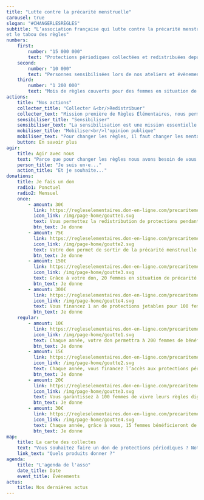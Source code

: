 ```yaml
---
title: "Lutte contre la précarité menstruelle"
carousel: true
slogan: "#CHANGERLESRÈGLES"
subtitle: "L’association française qui lutte contre la précarité menstruelle 
et le tabou des règles"
numbers:
    first:
        number: "15 000 000"
        text: "Protections périodiques collectées et redistribuées depuis 2015"
    second:
        number: "10 000"
        text: "Personnes sensibilisées lors de nos ateliers et évènements"
    third:
        number: "1 200 000"
        text: "Mois de règles couverts pour des femmes en situation de précarité menstruelle"
actions:
    title: "Nos actions"
    collecter_title: "Collecter &<br/>Redistribuer"
    collecter_text: "Mission première de Règles Élémentaires, nous permettons à tout un chacun d’organiser sa propre collecte de protections périodiques, nous assurons ensuite la redistribution via nos associations partenaires à travers tout le territoire français."
    sensibiliser_title: "Sensibiliser"
    sensibiliser_text: "La sensibilisation est une mission essentielle et chère à notre association. Un de nos objectifs : briser le tabou des règles, et cela passe par la parole, l’éducation, l’information. Par le biais d’ateliers, d’événements, d’interventions, ou de création de contenus, nous mettons notre expertise au service de la sensibilisation."
    mobiliser_title: "Mobiliser<br/>l'opinion publique"
    mobiliser_text: "Pour changer les règles, il faut changer les mentalités et les lois ! À travers nos actions de plaidoyer et prises de paroles, nous contribuons à faire bouger les lignes pour plus d’égalité."
    button: En savoir plus
agir:
    title: Agir avec nous
    text: "Parce que pour changer les règles nous avons besoin de vous tous·tes, engagez-vous à nos côtés le temps d’une collecte, d’une redistribution, d’un partenariat ou plus si affinités ! Découvrez comment contribuer selon que vous soyez…"
    person_title: "Je suis un·e..."
    action_title: "Et je souhaite..."
donations:
    title: Je fais un don
    radio1: Ponctuel
    radio2: Mensuel
    once:
        - amount: 30€
          link: https://regleselementaires.don-en-ligne.com/precaritemenstruelle?cid=1&lang=fr_FR&frequency=once&amount=3000
          icon_link: /img/page-home/goutte1.svg
          text: Vous permettez la redistribution de protections pendant 1 mois à 60 femmes en situatio de précarité
          btn_text: Je donne
        - amount: 75€
          link: https://regleselementaires.don-en-ligne.com/precaritemenstruelle?cid=1&lang=fr_FR&frequency=once&amount=7500
          icon_link: /img/page-home/goutte2.svg
          text: Votre don permet de sortir de la précarité menstruelle une femme via la mise à disposition d’un kit de protections réutilisables
          btn_text: Je donne
        - amount: 150€
          link: https://regleselementaires.don-en-ligne.com/precaritemenstruelle?cid=1&lang=fr_FR&frequency=once&amount=15000
          icon_link: /img/page-home/goutte3.svg
          text: Grâce à votre don, 20 femmes en situation de précarité bénéficieront de protections périodiques pour un an
          btn_text: Je donne
        - amount: 300€
          link: https://regleselementaires.don-en-ligne.com/precaritemenstruelle?cid=1&lang=fr_FR&frequency=once&amount=30000
          icon_link: /img/page-home/goutte4.svg
          text: Vous financez 1 an de protections jetables pour 100 femmes en situation de précarité
          btn_text: Je donne
    regular:
        - amount: 10€
          link: https://regleselementaires.don-en-ligne.com/precaritemenstruelle?cid=1&lang=fr_FR&frequency=regular&amount=1000
          icon_link: /img/page-home/goutte1.svg
          text: Chaque année, votre don permettra à 200 femmes de bénéficier de protections périodiques pendant 1 mois
          btn_text: Je donne
        - amount: 15€
          link: https://regleselementaires.don-en-ligne.com/precaritemenstruelle?cid=1&lang=fr_FR&frequency=regular&amount=1500
          icon_link: /img/page-home/goutte2.svg
          text: Chaque année, vous financez l’accès aux protections périodiques pour 36 femmes en situation de précarité
          btn_text: Je donne
        - amount: 20€
          link: https://regleselementaires.don-en-ligne.com/precaritemenstruelle?cid=1&lang=fr_FR&frequency=regular&amount=2000
          icon_link: /img/page-home/goutte3.svg
          text: Vous garantissez à 100 femmes de vivre leurs règles dignement pendant un an
          btn_text: Je donne
        - amount: 30€
          link: https://regleselementaires.don-en-ligne.com/precaritemenstruelle?cid=1&lang=fr_FR&frequency=regular&amount=3000
          icon_link: /img/page-home/goutte4.svg
          text: Chaque année, grâce à vous, 15 femmes bénéficieront de protections réutilisables et sortiront de la précarité menstruelle
          btn_text: Je donne
map:
    title: La carte des collectes
    text: "Vous souhaitez faire un don de protections périodiques ? Notre carte interactive vous renseigne sur tous les points de collecte autour de vous ! Vous pouvez utiliser la barre de recherche pour trouver la boîte à dons la plus proche de vous : changer les règles devient un jeu d’enfant ;)"
    link_text: "Quels produits donner ?"
agenda:
    title: "L'agenda de l'asso"
    date_title: Date
    event_title: Évènements
actus:
    title: Nos dernières actus
---
```



